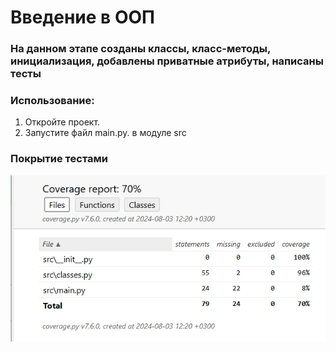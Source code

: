 # Введение в ООП
### На данном этапе созданы классы, класс-методы, инициализация, добавлены приватные атрибуты,  написаны тесты
### Использование:
1. Откройте проект.
2. Запустите файл main.py. в модуле src
### Покрытие тестами
![img_1.png](img_1.png)